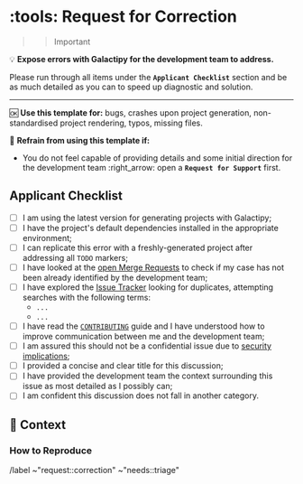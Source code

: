 # :tools: Request for Correction

>>> [!important]
:bulb: **Expose errors with Galactipy for the development team to address.**

Please run through all items under the **`Applicant Checklist`** section and be as much detailed as you can to speed up diagnostic and solution.

---

:ok: **Use this template for:** bugs, crashes upon project generation, non-standardised project rendering, typos, missing files.

:no_good: **Refrain from using this template if:**

- You do not feel capable of providing details and some initial direction for the development team :right_arrow: open a **`Request for Support`** first.
>>>

## Applicant Checklist

<!-- Please check all items with an `x` (like `[x]`) before proceeding -->

- [ ] I am using the latest version for generating projects with Galactipy;
- [ ] I have the project's default dependencies installed in the appropriate environment;
- [ ] I can replicate this error with a freshly-generated project after addressing all `TODO` markers;
- [ ] I have looked at the [open Merge Requests][1] to check if my case has not been already identified by the development team;
- [ ] I have explored the [Issue Tracker][2] looking for duplicates, attempting searches with the following terms:
  <!-- List all searches you have performed -->
  - `...`
  - `...`
- [ ] I have read the [`CONTRIBUTING`][3] guide and I have understood how to improve communication between me and the development team;
- [ ] I am assured this should not be a confidential issue due to [security implications][4];
- [ ] I provided a concise and clear title for this discussion;
- [ ] I have provided the development team the context surrounding this issue as most detailed as I possibly can;
- [ ] I am confident this discussion does not fall in another category.

[1]: https://gitlab.com/galactipy/galactipy/-/merge_requests
[2]: https://gitlab.com/galactipy/galactipy/-/issues/?state=all&type%5B%5D=issue
[3]: https://gitlab.com/galactipy/galactipy/-/blob/master/CONTRIBUTING.md#contributing-through-user-requests
[4]: https://gitlab.com/galactipy/galactipy/-/blob/master/SECURITY.md

## :thought_balloon: Context

<!--
  Provide a clear and concise description of the issue you are facing
  Also provide everything you have attempted so far to address the issue
-->

### How to Reproduce

<!--
  If applicable, list a step-by-step attempt at replicating the situation
  Provide your `cookiecutter-config_file.yml` if possible
-->

/label ~"request::correction" ~"needs::triage"
